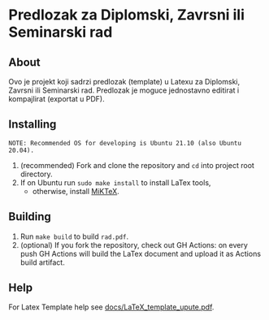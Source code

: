 # Predlozak za Diplomski, Zavrsni ili Seminarski rad

## About
Ovo je projekt koji sadrzi predlozak (template) u Latexu za Diplomski, Zavrsni ili Seminarski rad.
Predlozak je moguce jednostavno editirat i kompajlirat (exportat u PDF). 

## Installing
```
NOTE: Recommended OS for developing is Ubuntu 21.10 (also Ubuntu 20.04).
```
1. (recommended) Fork and clone the repository and `cd` into project root directory.
2. If on Ubuntu run `sudo make install` to install LaTex tools, 
    - otherwise, install [MiKTeX](https://miktex.org/).

## Building
1. Run `make build` to build `rad.pdf`.
2. (optional) If you fork the repository, check out GH Actions: on every push
GH Actions will build the LaTex document and upload it as Actions build artifact.

## Help
For Latex Template help see [docs/LaTeX_template_upute.pdf](docs/LaTeX_template_upute.pdf).
